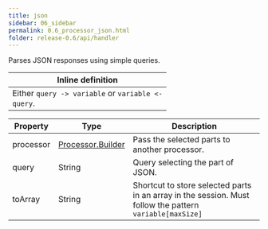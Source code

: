 ```yaml
---
title: json
sidebar: 06_sidebar
permalink: 0.6_processor_json.html
folder: release-0.6/api/handler
---
```


Parses JSON responses using simple queries. 

| Inline definition |
| -------- |
| Either <code>query -&gt; variable</code> or <code>variable &lt;- query</code>. |


| Property | Type | Description |
| ------- | ------- | -------- |
| processor | [Processor.Builder](0.6_handler_api.html#processors) | Pass the selected parts to another processor.  |
| query | String | Query selecting the part of JSON.  |
| toArray | String | Shortcut to store selected parts in an array in the session. Must follow the pattern <code>variable[maxSize]</code>  |

